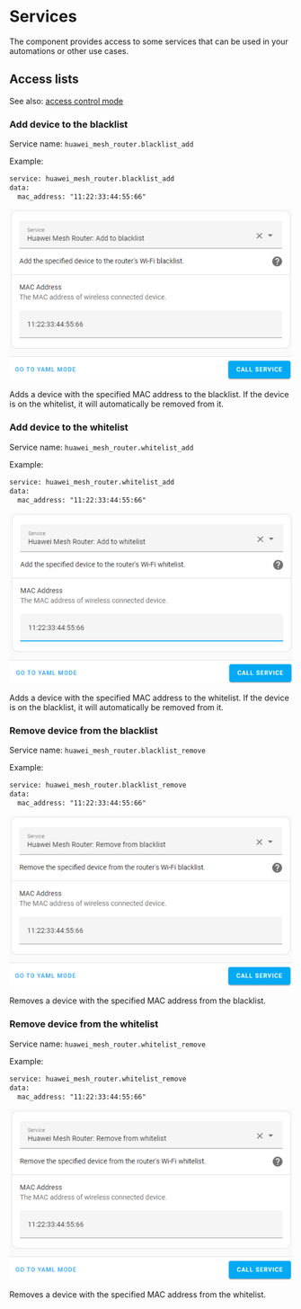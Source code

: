 # Services

The component provides access to some services that can be used in your automations or other use cases.

## Access lists

See also: [access control mode](controls.md#wifi-access-control-mode)

### Add device to the blacklist

Service name: `huawei_mesh_router.blacklist_add`

Example:
```
service: huawei_mesh_router.blacklist_add
data:
  mac_address: "11:22:33:44:55:66"
```

![Service call](images/service_blacklist_add.png)

Adds a device with the specified MAC address to the blacklist. If the device is on the whitelist, it will automatically be removed from it.

### Add device to the whitelist

Service name: `huawei_mesh_router.whitelist_add`

Example:
```
service: huawei_mesh_router.whitelist_add
data:
  mac_address: "11:22:33:44:55:66"
```

![Service call](images/service_whitelist_add.png)

Adds a device with the specified MAC address to the whitelist. If the device is on the blacklist, it will automatically be removed from it.

### Remove device from the blacklist

Service name: `huawei_mesh_router.blacklist_remove`

Example:
```
service: huawei_mesh_router.blacklist_remove
data:
  mac_address: "11:22:33:44:55:66"
```

![Service call](images/service_blacklist_remove.png)

Removes a device with the specified MAC address from the blacklist.

### Remove device from the whitelist

Service name: `huawei_mesh_router.whitelist_remove`

Example:
```
service: huawei_mesh_router.whitelist_remove
data:
  mac_address: "11:22:33:44:55:66"
```

![Service call](images/service_whitelist_remove.png)

Removes a device with the specified MAC address from the whitelist.